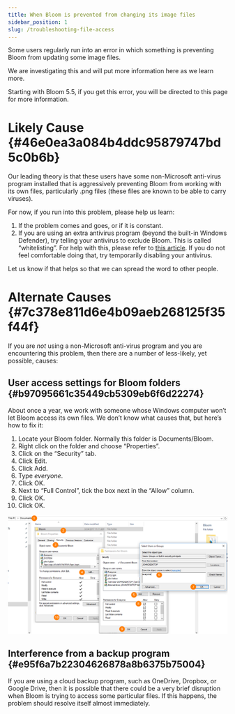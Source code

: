```yaml
---
title: When Bloom is prevented from changing its image files
sidebar_position: 1
slug: /troubleshooting-file-access
---
```




Some users regularly run into an error in which something is preventing Bloom from updating some image files. 


We are investigating this and will put more information here as we learn more. 


Starting with Bloom 5.5, if you get this error, you will be directed to this page for more information.


# Likely Cause {#46e0ea3a084b4ddc95879747bd5c0b6b}


Our leading theory is that these users have some non-Microsoft anti-virus program installed that is aggressively preventing Bloom from working with its own files, particularly .png files (these files are known to be able to carry viruses).


For now, if you run into this problem, please help us learn:

1. If the problem comes and goes, or if it is constant.
2. If you are using an extra antivirus program (beyond the built-in Windows Defender), try telling your antivirus to exclude Bloom. This is called “whitelisting”. For help with this, please refer to [this article](/antivirus-general). If you do not feel comfortable doing that, try temporarily disabling your antivirus.

Let us know if that helps so that we can spread the word to other people.


# Alternate Causes {#7c378e811d6e4b09aeb268125f35f44f}


If you are _not_ using a non-Microsoft anti-virus program and you are encountering this problem, then there are a number of less-likely, yet possible, causes:


## User access settings for Bloom folders {#b97095661c35449cb5309eb6f6d22274}


About once a year, we work with someone whose Windows computer won’t let Bloom access its own files. We don’t know what causes that, but here’s how to fix it:

1. Locate your Bloom folder. Normally this folder is Documents/Bloom.
2. Right click on the folder and choose “Properties”.
3. Click on the “Security” tab.
4. Click Edit.
5. Click Add.
6. Type _everyone_.
7. Click OK.
8. Next to “Full Control”, tick the box next in the “Allow” column.
9. Click OK.
10. Click OK.

![](./2063379169.png)


## Interference from a backup program {#e95f6a7b22304626878a8b6375b75004}


If you are using a cloud backup program, such as OneDrive, Dropbox, or Google Drive, then it is possible that there could be a very brief disruption when Bloom is trying to access some particular files. If this happens, the problem should resolve itself almost immediately.

